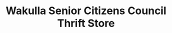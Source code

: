 ---
title: "Wakulla Senior Citizens Council Thrift Store"
url: /sopchoppy/wakulla-senior-citizens-council-thrift-store/
shop: Gebrauchtwaren
---